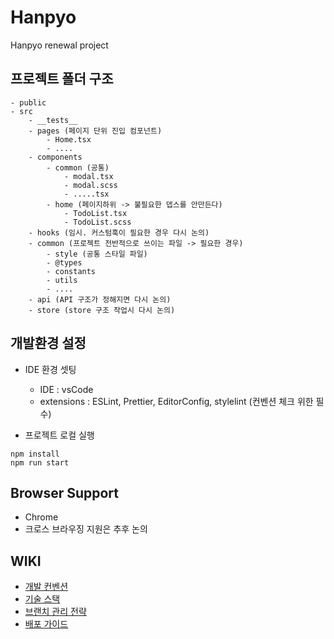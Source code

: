 # Hanpyo

Hanpyo renewal project

## 프로젝트 폴더 구조
```
- public
- src
    - __tests__
    - pages (페이지 단위 진입 컴포넌트)
        - Home.tsx
        - ....
    - components
        - common (공통)
            - modal.tsx
            - modal.scss
            - .....tsx
        - home (페이지하위 -> 불필요한 뎁스를 안만든다)
            - TodoList.tsx
            - TodoList.scss 
    - hooks (임시. 커스텀훅이 필요한 경우 다시 논의)
    - common (프로젝트 전반적으로 쓰이는 파일 -> 필요한 경우)
        - style (공통 스타일 파일)
        - @types
        - constants
        - utils
        - ....
    - api (API 구조가 정해지면 다시 논의)
    - store (store 구조 작업시 다시 논의)
```
## 개발환경 설정
- IDE 환경 셋팅
  - IDE : vsCode
  - extensions : ESLint, Prettier, EditorConfig, stylelint (컨벤션 체크 위한 필수) 

- 프로젝트 로컬 실행
```
npm install
npm run start
```

## Browser Support
- Chrome
- 크로스 브라우징 지원은 추후 논의 

## WIKI
- [개발 컨벤션](https://github.com/wooyeon-dev/hanpyo_fe/wiki/%EA%B0%9C%EB%B0%9C-%EC%BB%A8%EB%B2%A4%EC%85%98)
- [기술 스택](https://github.com/wooyeon-dev/hanpyo_fe/wiki/%EA%B8%B0%EC%88%A0-%EC%8A%A4%ED%83%9D)
- [브랜치 관리 전략](https://github.com/wooyeon-dev/hanpyo_fe/wiki/%EB%B8%8C%EB%9E%9C%EC%B9%98-%EA%B4%80%EB%A6%AC-%EC%A0%84%EB%9E%B5)
- [배포 가이드](https://github.com/wooyeon-dev/hanpyo_fe/wiki/%EB%B0%B0%ED%8F%AC-%EA%B0%80%EC%9D%B4%EB%93%9C)
